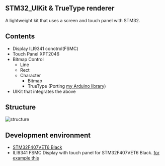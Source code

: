 ## STM32_UIKit & TrueType renderer  
A lightweight kit that uses a screen and touch panel with STM32.

## Contents
- Display ILI9341 conotrol(FSMC)
- Touch Panel XPT2046
- Bitmap Control
  - Line
  - Rect
  - Character
    - Bitmap
    - TrueType (Porting [my Arduino library](https://github.com/k-omura/truetype_Arduino))
- UIKit that integrates the above

## Structure  
![structure](https://user-images.githubusercontent.com/26690530/149136722-b78f821b-959c-45d4-a238-acdd53963ac4.png)


## Development environment
- [STM32F407VET6 Black](https://stm32-base.org/boards/STM32F407VET6-STM32-F4VE-V2.0)
- ILI9341 FSMC Display with touch panel for STM32F407VET6 Black. [for example this](https://ebay.us/9OyquX)

